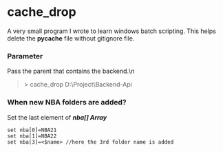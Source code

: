 # cache_drop
A very small program I wrote to learn windows batch scripting. This helps delete the __pycache__ file without gitignore file.

### Parameter
Pass the parent that contains the backend.\n 
> \> cache_drop D:\Project\Backend-Api

### When new NBA folders are added?
Set the last element of ***nba[] Array***

```batchfile
set nba[0]=NBA21
set nba[1]=NBA22
set nba[3]=<$name> //here the 3rd folder name is added
```

